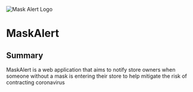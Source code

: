 ![Mask Alert Logo](https://challengepost-s3-challengepost.netdna-ssl.com/photos/production/software_photos/001/275/696/datas/gallery.jpg)

# MaskAlert

## Summary

MaskAlert is a web application that aims to notify store owners when someone without a mask is entering their store to help mitigate the risk of contracting coronavirus


